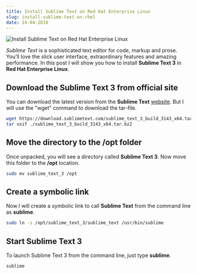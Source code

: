 ```yaml
---
title: Install Sublime Text on Red Hat Enterprise Linux
slug: install-sublime-text-on-rhel
date: 24-04-2018
---
```


![Install Sublime Text on Red Hat Enterprise Linux](/install-sublime-text-on-rhel/media/header.jpg)

*Sublime Text* is a sophisticated text editor for code, markup and prose.
You’ll love the slick user interface, extraordinary features and amazing performance. 
In this post I will show you how to install **Sublime Text 3** in **Red Hat Enterprise Linux**.

## Download the Sublime Text 3 from official site
You can download the latest version from the **Sublime Text** [website](https://www.sublimetext.com).
But I will use the "wget" command to download the tar-file.

```bash
wget https://download.sublimetext.com/sublime_text_3_build_3143_x64.tar.bz2
tar vxif ./sublime_text_3_build_3143_x64.tar.bz2
```

## Move the directory to the **/opt** folder
Once unpacked, you will see a directory called **Sublime Text 3**. 
Now move this folder to the **/opt** location. 

```bash
sudo mv sublime_text_3 /opt
```

## Create a symbolic link
Now I will create a symbolic link to call **Sublime Text** from the command line as **sublime**.

```bash
sudo ln -s /opt/sublime_text_3/sublime_text /usr/bin/sublime
```

## Start Sublime Text 3
To launch Sublime Text 3 from the command line, just type **sublime**.

```bash
sublime
```